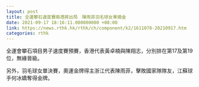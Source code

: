 ```yaml
---
layout: post
title: 全運攀石速度賽兩港將出局　陳雨菲羽毛球女單摘金
date: 2021-09-17 18:16:11.000000000 +08:00
link: https://news.rthk.hk/rthk/ch/component/k2/1611078-20210917.htm
categories: rthk
---
```


全運會攀石項目男子速度賽預賽，香港代表黃卓楠與陳翔志，分別排在第17及第19位，無緣晉級。

另外，羽毛球女單決賽，奧運金牌得主浙江代表陳雨菲，擊敗國家隊隊友，江蘇球手何冰嬌奪得金牌。
